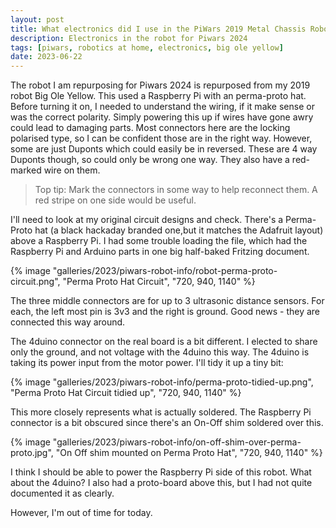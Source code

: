 ```yaml
---
layout: post
title: What electronics did I use in the PiWars 2019 Metal Chassis Robot
description: Electronics in the robot for Piwars 2024
tags: [piwars, robotics at home, electronics, big ole yellow]
date: 2023-06-22
---
```

The robot I am repurposing for Piwars 2024 is repurposed from my 2019 robot Big Ole Yellow. This used a Raspberry Pi with an perma-proto hat. Before turning it on, I needed to understand the wiring, if it make sense or was the correct polarity. Simply powering this up if wires have gone awry could lead to damaging parts. Most connectors here are the locking polarised type, so I can be confident those are in the right way. However, some are just Duponts which could easily be in reversed. These are 4 way Duponts though, so could only be wrong one way. They also have a red-marked wire on them.

> Top tip: Mark the connectors in some way to help reconnect them. A red stripe on one side would be useful.

I'll need to look at my original circuit designs and check. There's a Perma-Proto hat (a black hackaday branded one,but it matches the Adafruit layout) above a Raspberry Pi. I had some trouble loading the file, which had the Raspberry Pi and Arduino parts in one big half-baked Fritzing document.

{% image "galleries/2023/piwars-robot-info/robot-perma-proto-circuit.png", "Perma Proto Hat Circuit", "720, 940, 1140" %}

The three middle connectors are for up to 3 ultrasonic distance sensors. For each, the left most pin is 3v3 and the right is ground. Good news - they are connected this way around.

The 4duino connector on the real board is a bit different. I elected to share only the ground, and not voltage with the 4duino this way. The 4duino is taking its power input from the motor power.
I'll tidy it up a tiny bit:

{% image "galleries/2023/piwars-robot-info/perma-proto-tidied-up.png", "Perma Proto Hat Circuit tidied up", "720, 940, 1140" %}

This more closely represents what is actually soldered. The Raspberry Pi connector is a bit obscured since there's an On-Off shim soldered over this.

{% image "galleries/2023/piwars-robot-info/on-off-shim-over-perma-proto.jpg", "On Off shim mounted on Perma Proto Hat", "720, 940, 1140" %}

I think I should be able to power the Raspberry Pi side of this robot. What about the 4duino?
I also had a proto-board above this, but I had not quite documented it as clearly.

However, I'm out of time for today.